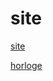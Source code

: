 # site

[site](https://abarhub.github.io/site/test1.html)

[horloge](https://abarhub.github.io/site/test4.html)